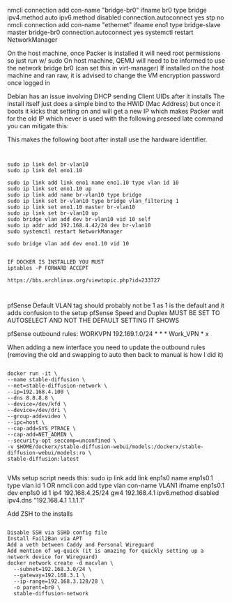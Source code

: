 nmcli connection add con-name "bridge-br0" ifname br0 type bridge ipv4.method auto ipv6.method disabled connection.autoconnect yes stp no
nmcli connection add con-name "ethernet" ifname eno1 type bridge-slave master bridge-br0 connection.autoconnect yes
systemctl restart NetworkManager

On the host machine, once Packer is installed it will need root permissions so just run w/ sudo
On host machine, QEMU will need to be informed to use the network bridge br0 (can set this in virt-manager)
If installed on the host machine and ran raw, it is advised to change the VM encryption password once logged in

Debian has an issue involving DHCP sending Client UIDs after it installs
The install itself just does a simple bind to the HWID (Mac Address)
but once it boots it kicks that setting on and will get a new IP which makes Packer wait for the old IP which never is used
with the following preseed late command you can mitigate this:


This makes the following boot after install use the hardware identifier.








~~~~~~~~~~~~~~~~~~~~~~~~~~~~~~~


sudo ip link del br-vlan10
sudo ip link del eno1.10

sudo ip link add link eno1 name eno1.10 type vlan id 10
sudo ip link set eno1.10 up
sudo ip link add name br-vlan10 type bridge
sudo ip link set br-vlan10 type bridge vlan_filtering 1
sudo ip link set eno1.10 master br-vlan10
sudo ip link set br-vlan10 up
sudo bridge vlan add dev br-vlan10 vid 10 self
sudo ip addr add 192.168.4.42/24 dev br-vlan10
sudo systemctl restart NetworkManager

sudo bridge vlan add dev eno1.10 vid 10


IF DOCKER IS INSTALLED YOU MUST
iptables -P FORWARD ACCEPT

https://bbs.archlinux.org/viewtopic.php?id=233727



~~~~~~~~~~~~~~~~~~~~~~~~~~~~~~~~~~~~


pfSense Default VLAN tag should probably not be 1 as 1 is the default and it adds confusion to the setup
pfSense Speed and Duplex MUST BE SET TO AUTOSELECT AND NOT THE DEFAULT SETTING IT SHOWS

pfSense outbound rules:
WORKVPN 192.169.1.0/24 * * * Work_VPN * x

When adding a new interface you need to update the outbound rules (removing the old and swapping to auto then back to manual is how I did it)



~~~~~~~~~~~~~~~~~~~~~~~~~~~~~~~~~~~~~~

docker run -it \
--name stable-diffusion \
--net=stable-diffusion-network \
--ip=192.168.4.100 \
--dns 8.8.8.8 \
--device=/dev/kfd \
--device=/dev/dri \
--group-add=video \
--ipc=host \
--cap-add=SYS_PTRACE \
--cap-add=NET_ADMIN \
--security-opt seccomp=unconfined \
-v $HOME/dockerx/stable-diffusion-webui/models:/dockerx/stable-diffusion-webui/models:ro \
stable-diffusion:latest


~~~~~~~~~~~~~~~~~~~~~~~~~~~~~~~~~~~~~~


VMs setup script needs this:
sudo ip link add link enp1s0 name enp1s0.1 type vlan id 1
OR
nmcli con add type vlan con-name VLAN1 ifname enp1s0.1 dev enp1s0 id 1 ip4 192.168.4.25/24 gw4 192.168.4.1 ipv6.method disabled ipv4.dns "192.168.4.1 1.1.1.1"

Add ZSH to the installs


~~~~~~~~~~~~~~~~~~~~~~~~~~~~~~~~~~~~~

Disable SSH via SSHD config file
Install Fail2Ban via APT
Add a veth between Caddy and Personal Wireguard
Add mention of wg-quick (it is amazing for quickly setting up a network device for Wireguard)
docker network create -d macvlan \
  --subnet=192.168.3.0/24 \
  --gateway=192.168.3.1 \
  --ip-range=192.168.3.128/28 \
  -o parent=br0 \
  stable-diffusion-network
